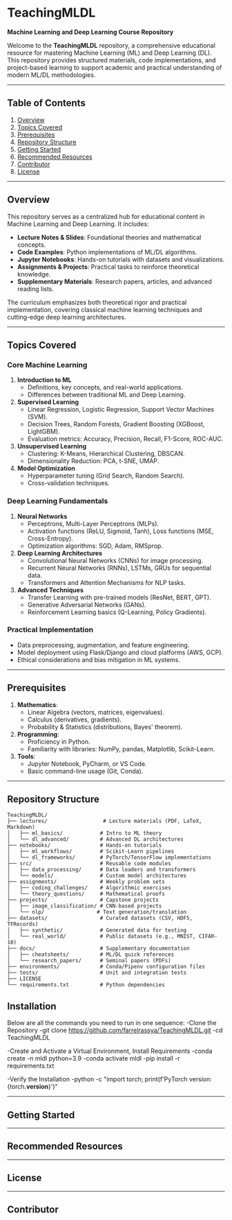 # TeachingMLDL  
**Machine Learning and Deep Learning Course Repository**  

Welcome to the **TeachingMLDL** repository, a comprehensive educational resource for mastering Machine Learning (ML) and Deep Learning (DL). This repository provides structured materials, code implementations, and project-based learning to support academic and practical understanding of modern ML/DL methodologies.  

---

## Table of Contents  
1. [Overview](#overview)  
2. [Topics Covered](#topics-covered)  
3. [Prerequisites](#prerequisites)  
4. [Repository Structure](#repository-structure)  
5. [Getting Started](#getting-started)  
6. [Recommended Resources](#recommended-resources)  
7. [Contributor](#contributor)  
8. [License](#license)  

---

## Overview  
This repository serves as a centralized hub for educational content in Machine Learning and Deep Learning. It includes:  
- **Lecture Notes & Slides**: Foundational theories and mathematical concepts.  
- **Code Examples**: Python implementations of ML/DL algorithms.  
- **Jupyter Notebooks**: Hands-on tutorials with datasets and visualizations.  
- **Assignments & Projects**: Practical tasks to reinforce theoretical knowledge.  
- **Supplementary Materials**: Research papers, articles, and advanced reading lists.  

The curriculum emphasizes both theoretical rigor and practical implementation, covering classical machine learning techniques and cutting-edge deep learning architectures.  

---

## Topics Covered  

### Core Machine Learning  
1. **Introduction to ML**  
   - Definitions, key concepts, and real-world applications.  
   - Differences between traditional ML and Deep Learning.  
2. **Supervised Learning**  
   - Linear Regression, Logistic Regression, Support Vector Machines (SVM).  
   - Decision Trees, Random Forests, Gradient Boosting (XGBoost, LightGBM).  
   - Evaluation metrics: Accuracy, Precision, Recall, F1-Score, ROC-AUC.  
3. **Unsupervised Learning**  
   - Clustering: K-Means, Hierarchical Clustering, DBSCAN.  
   - Dimensionality Reduction: PCA, t-SNE, UMAP.  
4. **Model Optimization**  
   - Hyperparameter tuning (Grid Search, Random Search).  
   - Cross-validation techniques.  

### Deep Learning Fundamentals  
1. **Neural Networks**  
   - Perceptrons, Multi-Layer Perceptrons (MLPs).  
   - Activation functions (ReLU, Sigmoid, Tanh), Loss functions (MSE, Cross-Entropy).  
   - Optimization algorithms: SGD, Adam, RMSprop.  
2. **Deep Learning Architectures**  
   - Convolutional Neural Networks (CNNs) for image processing.  
   - Recurrent Neural Networks (RNNs), LSTMs, GRUs for sequential data.  
   - Transformers and Attention Mechanisms for NLP tasks.  
3. **Advanced Techniques**  
   - Transfer Learning with pre-trained models (ResNet, BERT, GPT).  
   - Generative Adversarial Networks (GANs).  
   - Reinforcement Learning basics (Q-Learning, Policy Gradients).  

### Practical Implementation  
- Data preprocessing, augmentation, and feature engineering.  
- Model deployment using Flask/Django and cloud platforms (AWS, GCP).  
- Ethical considerations and bias mitigation in ML systems.  

---

## Prerequisites  
1. **Mathematics**:  
   - Linear Algebra (vectors, matrices, eigenvalues).  
   - Calculus (derivatives, gradients).  
   - Probability & Statistics (distributions, Bayes' theorem).  
2. **Programming**:  
   - Proficiency in Python.  
   - Familiarity with libraries: NumPy, pandas, Matplotlib, Scikit-Learn.  
3. **Tools**:  
   - Jupyter Notebook, PyCharm, or VS Code.  
   - Basic command-line usage (Git, Conda).  

---

## Repository Structure  
```plaintext
TeachingMLDL/  
├── lectures/                  # Lecture materials (PDF, LaTeX, Markdown)  
│   ├── ml_basics/            # Intro to ML theory  
│   └── dl_advanced/          # Advanced DL architectures  
├── notebooks/                # Hands-on tutorials  
│   ├── ml_workflows/         # Scikit-Learn pipelines  
│   └── dl_frameworks/        # PyTorch/TensorFlow implementations  
├── src/                      # Reusable code modules  
│   ├── data_processing/      # Data loaders and transformers  
│   └── models/               # Custom model architectures  
├── assignments/              # Weekly problem sets  
│   ├── coding_challenges/    # Algorithmic exercises  
│   └── theory_questions/     # Mathematical proofs  
├── projects/                 # Capstone projects  
│   ├── image_classification/ # CNN-based projects  
│   └── nlp/                 # Text generation/translation  
├── datasets/                 # Curated datasets (CSV, HDF5, TFRecords)  
│   ├── synthetic/            # Generated data for testing  
│   └── real_world/           # Public datasets (e.g., MNIST, CIFAR-10)  
├── docs/                     # Supplementary documentation  
│   ├── cheatsheets/          # ML/DL quick references  
│   └── research_papers/      # Seminal papers (PDFs)  
├── environments/             # Conda/Pipenv configuration files  
├── tests/                    # Unit and integration tests  
├── LICENSE  
└── requirements.txt          # Python dependencies
```
## Installation

Below are all the commands you need to run in one sequence:
-Clone the Repository
-git clone https://github.com/farrelrassya/TeachingMLDL.git
-cd TeachingMLDL

-Create and Activate a Virtual Environment, Install Requirements
-conda create -n mldl python=3.9
-conda activate mldl
-pip install -r requirements.txt

-Verify the Installation
-python -c "import torch; print(f'PyTorch version: {torch.__version__}')"


---

## Getting Started

---

## Recommended Resources

---

## License

---

## Contributor

